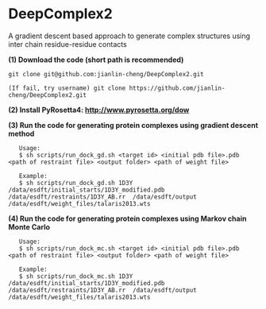# DeepComplex2
A gradient descent based approach to generate complex structures using inter chain residue-residue contacts

**(1) Download the code (short path is recommended)**

```
git clone git@github.com:jianlin-cheng/DeepComplex2.git

(If fail, try username) git clone https://github.com/jianlin-cheng/DeepComplex2.git

```

**(2) Install PyRosetta4: http://www.pyrosetta.org/dow**

**(3) Run the code for generating protein complexes using gradient descent method**

```
   Usage:
   $ sh scripts/run_dock_gd.sh <target id> <initial pdb file>.pdb <path of restraint file> <output folder> <path of weight file>

   Example:
   $ sh scripts/run_dock_gd.sh 1D3Y  /data/esdft/initial_starts/1D3Y_modified.pdb  /data/esdft/restraints/1D3Y_AB.rr  /data/esdft/output  /data/esdft/weight_files/talaris2013.wts
``` 

**(4) Run the code for generating protein complexes using Markov chain Monte Carlo**

```
   Usage:
   $ sh scripts/run_dock_mc.sh <target id> <initial pdb file>.pdb <path of restraint file> <output folder> <path of weight file>

   Example:
   $ sh scripts/run_dock_mc.sh 1D3Y  /data/esdft/initial_starts/1D3Y_modified.pdb  /data/esdft/restraints/1D3Y_AB.rr  /data/esdft/output  /data/esdft/weight_files/talaris2013.wts
``` 
